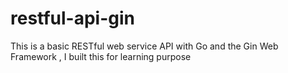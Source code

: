 # restful-api-gin
This is a basic RESTful web service API with Go and the Gin Web Framework , I built this for learning purpose
